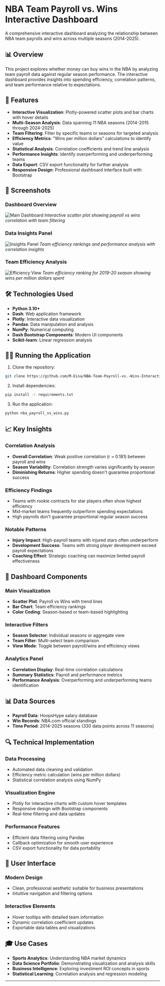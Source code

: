 # NBA Team Payroll vs. Wins Interactive Dashboard

A comprehensive interactive dashboard analyzing the relationship between NBA team payrolls and wins across multiple seasons (2014-2025).

## 📊 Overview

This project explores whether money can buy wins in the NBA by analyzing team payroll data against regular season performance. The interactive dashboard provides insights into spending efficiency, correlation patterns, and team performance relative to expectations.

## 🚀 Features

- **Interactive Visualization**: Plotly-powered scatter plots and bar charts with hover details
- **Multi-Season Analysis**: Data spanning 11 NBA seasons (2014-2015 through 2024-2025)
- **Team Filtering**: Filter by specific teams or seasons for targeted analysis
- **Efficiency Metrics**: "Wins per million dollars" calculations to identify value
- **Statistical Analysis**: Correlation coefficients and trend line analysis
- **Performance Insights**: Identify overperforming and underperforming teams
- **Data Export**: CSV export functionality for further analysis
- **Responsive Design**: Professional dashboard interface built with Bootstrap

## 📸 Screenshots

### Dashboard Overview
![Main Dashboard](screenshots/main_dashboard.png)
*Interactive scatter plot showing payroll vs wins correlation with team filtering*

### Data Insights Panel
![Insights Panel](screenshots/insights_panel.png)
*Team efficiency rankings and performance analysis with correlation insights*

### Team Efficiency Analysis  
![Efficiency View](screenshots/efficiency_view.png)
*Team efficiency ranking for 2019-20 season showing wins per million dollars spent*

## 🛠️ Technologies Used

- **Python 3.10+**
- **Dash**: Web application framework
- **Plotly**: Interactive data visualization
- **Pandas**: Data manipulation and analysis
- **NumPy**: Numerical computing
- **Dash Bootstrap Components**: Modern UI components
- **Scikit-learn**: Linear regression analysis

## 🏃‍♂️ Running the Application

1. Clone the repository:
```bash
git clone https://github.com/M-Eisa/NBA-Team-Payroll-vs.-Wins-Interactive-Dashboard.git
```

2. Install dependencies:
```bash
pip install -r requirements.txt
```

3. Run the application:
```bash
python nba_payroll_vs_wins.py
```

## 📈 Key Insights

### Correlation Analysis
- **Overall Correlation**: Weak positive correlation (r = 0.181) between payroll and wins
- **Season Variability**: Correlation strength varies significantly by season
- **Diminishing Returns**: Higher spending doesn't guarantee proportional success

### Efficiency Findings
- Teams with rookie contracts for star players often show highest efficiency
- Mid-market teams frequently outperform spending expectations
- High payrolls don't guarantee proportional regular season success

### Notable Patterns
- **Injury Impact**: High-payroll teams with injured stars often underperform
- **Development Success**: Teams with strong player development exceed payroll expectations
- **Coaching Effect**: Strategic coaching can maximize limited payroll effectiveness

## 🎯 Dashboard Components

### Main Visualization
- **Scatter Plot**: Payroll vs Wins with trend lines
- **Bar Chart**: Team efficiency rankings
- **Color Coding**: Season-based or team-based highlighting

### Interactive Filters
- **Season Selector**: Individual seasons or aggregate view
- **Team Filter**: Multi-select team comparison
- **View Mode**: Toggle between payroll/wins and efficiency views

### Analytics Panel
- **Correlation Display**: Real-time correlation calculations
- **Summary Statistics**: Payroll and performance metrics
- **Performance Analysis**: Overperforming and underperforming teams identification

## 📊 Data Sources

- **Payroll Data**: HoopsHype salary database
- **Win Records**: NBA.com official standings 
- **Time Period**: 2014-2025 seasons (330 data points across 11 seasons)

## 🔍 Technical Implementation

### Data Processing
- Automated data cleaning and validation
- Efficiency metric calculation (wins per million dollars)
- Statistical correlation analysis using NumPy

### Visualization Engine
- Plotly for interactive charts with custom hover templates
- Responsive design with Bootstrap components
- Real-time filtering and data updates

### Performance Features
- Efficient data filtering using Pandas
- Callback optimization for smooth user experience
- CSV export functionality for data portability

## 📱 User Interface

### Modern Design
- Clean, professional aesthetic suitable for business presentations
- Intuitive navigation and filtering options

### Interactive Elements
- Hover tooltips with detailed team information
- Dynamic correlation coefficient updates
- Exportable data tables and visualizations

## 🎓 Use Cases

- **Sports Analytics**: Understanding NBA market dynamics
- **Data Science Portfolio**: Demonstrating visualization and analysis skills
- **Business Intelligence**: Exploring investment ROI concepts in sports
- **Statistical Learning**: Correlation analysis and regression modeling
---
